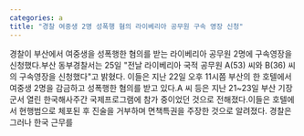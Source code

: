 ```yaml
---
categories: a
title: "경찰 여중생 2명 성폭행 혐의 라이베리아 공무원 구속 영장 신청"
---
```

경찰이 부산에서 여중생을 성폭행한 혐의를 받는 라이베리아 공무원 2명에 구속영장을 신청했다.부산 동부경찰서는 25일 "전날 라이베리아 국적 공무원 A(53) 씨와 B(36) 씨의 구속영장을 신청했다"고 밝혔다. 이들은 지난 22일 오후 11시쯤 부산의 한 호텔에서 여중생 2명을 감금하고 성폭행한 혐의를 받고 있다.A 씨 등은 지난 21~23일 부산 기장군서 열린 한국해사주간 국제프로그램에 참가 중이었던 것으로 전해졌다.이들은 호텔에서 현행범으로 체포된 후 진술을 거부하며 면책특권을 주장한 것으로 알려졌다. 경찰은 그러나 한국 근무를